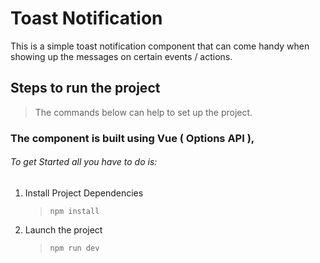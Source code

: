 # Toast Notification

This is a simple toast notification component that can come handy when
showing up the messages on certain events / actions.

## Steps to run the project
> The commands below can help to set up the project.

### The component is built using Vue ( Options API ), 
   ######  To get Started all you have to do is:

1. Install Project Dependencies
    > `npm install`

2. Launch the project
    > `npm run dev`